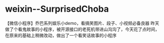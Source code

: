 # weixin--SurprisedChoba
【微信小程序】乔巴系列娱乐小demo，看搞笑图片、段子、小视频必备良器
昨天做了个看鬼故事的小程序，被开源接口的老死机带进山沟沟了，今天花了点时间，在原来的基础上稍微改动，做出了一个看笑话故事的小程序
